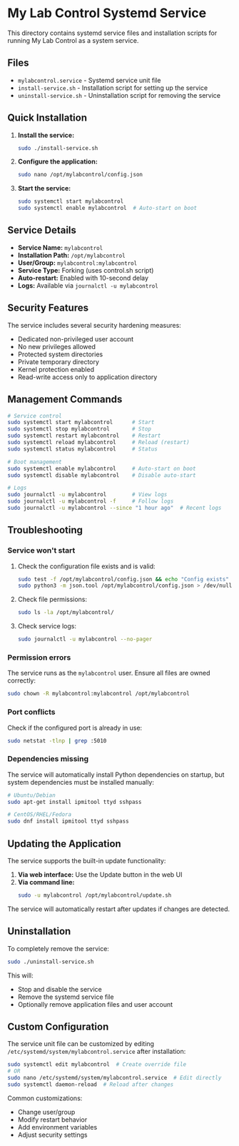 # My Lab Control Systemd Service

This directory contains systemd service files and installation scripts for running My Lab Control as a system service.

## Files

- `mylabcontrol.service` - Systemd service unit file
- `install-service.sh` - Installation script for setting up the service
- `uninstall-service.sh` - Uninstallation script for removing the service

## Quick Installation

1. **Install the service:**
   ```bash
   sudo ./install-service.sh
   ```

2. **Configure the application:**
   ```bash
   sudo nano /opt/mylabcontrol/config.json
   ```

3. **Start the service:**
   ```bash
   sudo systemctl start mylabcontrol
   sudo systemctl enable mylabcontrol  # Auto-start on boot
   ```

## Service Details

- **Service Name:** `mylabcontrol`
- **Installation Path:** `/opt/mylabcontrol`
- **User/Group:** `mylabcontrol:mylabcontrol`
- **Service Type:** Forking (uses control.sh script)
- **Auto-restart:** Enabled with 10-second delay
- **Logs:** Available via `journalctl -u mylabcontrol`

## Security Features

The service includes several security hardening measures:

- Dedicated non-privileged user account
- No new privileges allowed
- Protected system directories
- Private temporary directory
- Kernel protection enabled
- Read-write access only to application directory

## Management Commands

```bash
# Service control
sudo systemctl start mylabcontrol      # Start
sudo systemctl stop mylabcontrol       # Stop
sudo systemctl restart mylabcontrol    # Restart
sudo systemctl reload mylabcontrol     # Reload (restart)
sudo systemctl status mylabcontrol     # Status

# Boot management
sudo systemctl enable mylabcontrol     # Auto-start on boot
sudo systemctl disable mylabcontrol    # Disable auto-start

# Logs
sudo journalctl -u mylabcontrol        # View logs
sudo journalctl -u mylabcontrol -f     # Follow logs
sudo journalctl -u mylabcontrol --since "1 hour ago"  # Recent logs
```

## Troubleshooting

### Service won't start
1. Check the configuration file exists and is valid:
   ```bash
   sudo test -f /opt/mylabcontrol/config.json && echo "Config exists"
   sudo python3 -m json.tool /opt/mylabcontrol/config.json > /dev/null && echo "Config is valid JSON"
   ```

2. Check file permissions:
   ```bash
   sudo ls -la /opt/mylabcontrol/
   ```

3. Check service logs:
   ```bash
   sudo journalctl -u mylabcontrol --no-pager
   ```

### Permission errors
The service runs as the `mylabcontrol` user. Ensure all files are owned correctly:
```bash
sudo chown -R mylabcontrol:mylabcontrol /opt/mylabcontrol
```

### Port conflicts
Check if the configured port is already in use:
```bash
sudo netstat -tlnp | grep :5010
```

### Dependencies missing
The service will automatically install Python dependencies on startup, but system dependencies must be installed manually:
```bash
# Ubuntu/Debian
sudo apt-get install ipmitool ttyd sshpass

# CentOS/RHEL/Fedora
sudo dnf install ipmitool ttyd sshpass
```

## Updating the Application

The service supports the built-in update functionality:

1. **Via web interface:** Use the Update button in the web UI
2. **Via command line:**
   ```bash
   sudo -u mylabcontrol /opt/mylabcontrol/update.sh
   ```

The service will automatically restart after updates if changes are detected.

## Uninstallation

To completely remove the service:

```bash
sudo ./uninstall-service.sh
```

This will:
- Stop and disable the service
- Remove the systemd service file
- Optionally remove application files and user account

## Custom Configuration

The service unit file can be customized by editing `/etc/systemd/system/mylabcontrol.service` after installation:

```bash
sudo systemctl edit mylabcontrol  # Create override file
# OR
sudo nano /etc/systemd/system/mylabcontrol.service  # Edit directly
sudo systemctl daemon-reload  # Reload after changes
```

Common customizations:
- Change user/group
- Modify restart behavior
- Add environment variables
- Adjust security settings